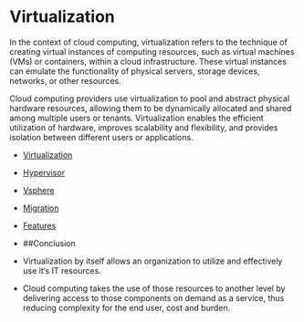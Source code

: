 # Virtualization

In the context of cloud computing, virtualization refers to the technique of creating virtual instances of computing resources, such as virtual machines (VMs) or containers, within a cloud infrastructure. These virtual instances can emulate the functionality of physical servers, storage devices, networks, or other resources.

Cloud computing providers use virtualization to pool and abstract physical hardware resources, allowing them to be dynamically allocated and shared among multiple users or tenants. Virtualization enables the efficient utilization of hardware, improves scalability and flexibility, and provides isolation between different users or applications.
- [Virtualization](https://github.com/vaibhavpandarkar4040/Virtualization/blob/main/Virtualization.md)
- [Hypervisor](https://github.com/vaibhavpandarkar4040/Virtualization/blob/main/Hypervisor.md)
- [Vsphere](https://github.com/vaibhavpandarkar4040/Virtualization/blob/main/Vsphere.md)
- [Migration](https://github.com/vaibhavpandarkar4040/Virtualization/blob/main/Migration.md)
- [Features](https://github.com/vaibhavpandarkar4040/Virtualization/blob/main/Features.md)

- ##Conclusion
- 	Virtualization by itself allows an organization to utilize and effectively use it‘s IT resources.
- 	Cloud computing takes the use of those resources to another level by delivering access to those components on demand as a service, thus reducing complexity for the end user, cost and burden.

